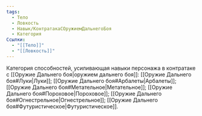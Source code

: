 ```yaml
---
tags:
  - Тело
  - Ловкость
  - Навык/КонтратакаСОружиемДальнегоБоя
  - Категория
Ссылки:
  - "[[Тело]]"
  - "[[Ловкость]]"
---
```

Категория способностей, усиливающая навыки персонажа в контратаке с [[Оружие Дальнего боя|оружием дальнего боя]]: [[Оружие Дальнего боя#Луки|Луки]]; [[Оружие Дальнего боя#Арбалеты|Арбалеты]]; [[Оружие Дальнего боя#Метательное|Метательное]]; [[Оружие Дальнего боя#Пороховое|Пороховое]]; [[Оружие Дальнего боя#Огнестрельное|Огнестрельное]]; [[Оружие Дальнего боя#Футуристическое|Футуристическое]].